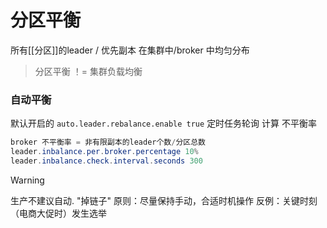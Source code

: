 # 分区平衡
所有[[分区]]的leader / 优先副本 在集群中/broker 中均匀分布

> 分区平衡 ！= 集群负载均衡

### 自动平衡
默认开启的 `auto.leader.rebalance.enable true` 
定时任务轮询 计算 不平衡率
```java
broker 不平衡率 = 非有限副本的leader个数/分区总数
leader.inbalance.per.broker.percentage 10%
leader.inbalance.check.interval.seconds 300
```

> [!Warning]
> 生产不建议自动. "掉链子"
> 原则：尽量保持手动，合适时机操作
> 反例：关键时刻（电商大促时）发生选举

